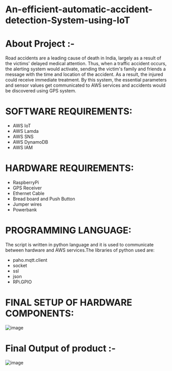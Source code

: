 # An-efficient-automatic-accident-detection-System-using-IoT
# About Project :-
Road accidents are a leading cause of death in India, largely as a result of the 
victims' delayed medical attention. Thus, when a traffic accident occurs, the 
alerting system would activate, sending the victim's family and friends a 
message with the time and location of the accident. As a result, the injured 
could receive immediate treatment. By this system, the essential parameters and 
sensor values get communicated to AWS services and accidents would be 
discovered using GPS system.

# SOFTWARE REQUIREMENTS:
- AWS IoT
- AWS Lamda
- AWS SNS
- AWS DynamoDB
- AWS IAM
# HARDWARE REQUIREMENTS:
- RaspberryPi
- GPS Receiver
- Ethernet Cable
- Bread board and Push Button
- Jumper wires
- Powerbank

# PROGRAMMING LANGUAGE:
The script is written in python language and it is used to communicate between 
hardware and AWS services.The libraries of python used are:
- paho.mqtt.client
- socket
- ssl
- json
- RPi.GPIO

# FINAL SETUP OF HARDWARE COMPONENTS:
![image](https://user-images.githubusercontent.com/88767949/192794507-fd981bf8-0a3e-4a8a-9d59-9e1c82bab58b.png)

# Final Output of product :-
![image](https://user-images.githubusercontent.com/88767949/192795234-28c4475a-d9d3-43f2-a3c9-9dc4cd1612bd.png)


